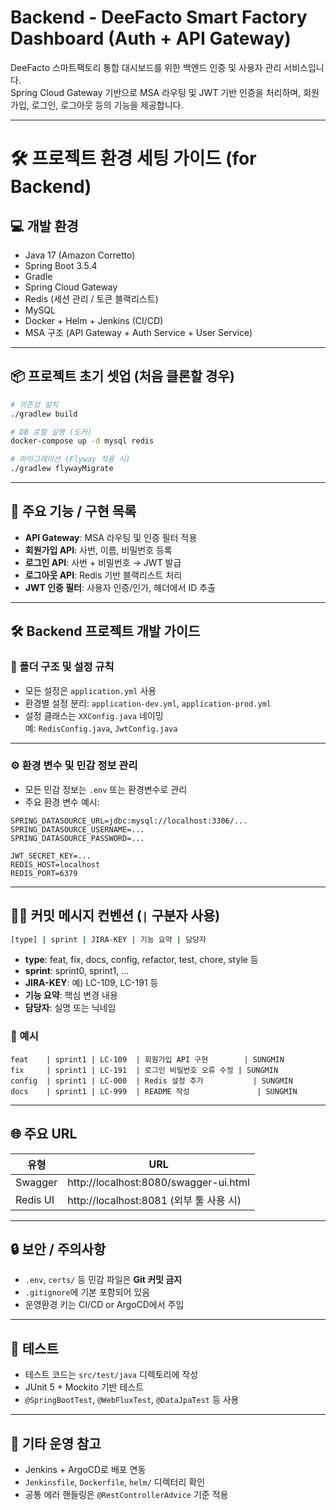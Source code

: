 # Backend - DeeFacto Smart Factory Dashboard (Auth + API Gateway)

DeeFacto 스마트팩토리 통합 대시보드를 위한 백엔드 인증 및 사용자 관리 서비스입니다.  
Spring Cloud Gateway 기반으로 MSA 라우팅 및 JWT 기반 인증을 처리하며, 회원가입, 로그인, 로그아웃 등의 기능을 제공합니다.

---

# 🛠️ 프로젝트 환경 세팅 가이드 (for Backend)

## 💻 개발 환경

- Java 17 (Amazon Corretto)
- Spring Boot 3.5.4
- Gradle
- Spring Cloud Gateway
- Redis (세션 관리 / 토큰 블랙리스트)
- MySQL
- Docker + Helm + Jenkins (CI/CD)
- MSA 구조 (API Gateway + Auth Service + User Service)

---

## 📦 프로젝트 초기 셋업 (처음 클론할 경우)

```bash
# 의존성 설치
./gradlew build

# DB 로컬 실행 (도커)
docker-compose up -d mysql redis

# 마이그레이션 (Flyway 적용 시)
./gradlew flywayMigrate
```

---

## 🧩 주요 기능 / 구현 목록

- **API Gateway**: MSA 라우팅 및 인증 필터 적용
- **회원가입 API**: 사번, 이름, 비밀번호 등록
- **로그인 API**: 사번 + 비밀번호 → JWT 발급
- **로그아웃 API**: Redis 기반 블랙리스트 처리
- **JWT 인증 필터**: 사용자 인증/인가, 헤더에서 ID 추출

---

## 🛠️ Backend 프로젝트 개발 가이드

### 📁 폴더 구조 및 설정 규칙

- 모든 설정은 `application.yml` 사용
- 환경별 설정 분리: `application-dev.yml`, `application-prod.yml`
- 설정 클래스는 `XXConfig.java` 네이밍  
  예: `RedisConfig.java`, `JwtConfig.java`

---

### ⚙️ 환경 변수 및 민감 정보 관리

- 모든 민감 정보는 `.env` 또는 환경변수로 관리
- 주요 환경 변수 예시:

```env
SPRING_DATASOURCE_URL=jdbc:mysql://localhost:3306/...
SPRING_DATASOURCE_USERNAME=...
SPRING_DATASOURCE_PASSWORD=...

JWT_SECRET_KEY=...
REDIS_HOST=localhost
REDIS_PORT=6379
```

---

## 🧑‍💻 커밋 메시지 컨벤션 (`|` 구분자 사용)

```bash
[type] | sprint | JIRA-KEY | 기능 요약 | 담당자
```

- **type**: feat, fix, docs, config, refactor, test, chore, style 등
- **sprint**: sprint0, sprint1, ...
- **JIRA-KEY**: 예) LC-109, LC-191 등
- **기능 요약**: 핵심 변경 내용
- **담당자**: 실명 또는 닉네임

### 📌 예시

```
feat    | sprint1 | LC-109  | 회원가입 API 구현        | SUNGMIN
fix     | sprint1 | LC-191  | 로그인 비밀번호 오류 수정 | SUNGMIN
config  | sprint1 | LC-000  | Redis 설정 추가           | SUNGMIN
docs    | sprint1 | LC-999  | README 작성               | SUNGMIN
```

---

## 🌐 주요 URL

| 유형     | URL                              |
|----------|-----------------------------------|
| Swagger  | http://localhost:8080/swagger-ui.html |
| Redis UI | http://localhost:8081 (외부 툴 사용 시) |

---

## 🔒 보안 / 주의사항

- `.env`, `certs/` 등 민감 파일은 **Git 커밋 금지**
- `.gitignore`에 기본 포함되어 있음
- 운영환경 키는 CI/CD or ArgoCD에서 주입

---

## 🧪 테스트

- 테스트 코드는 `src/test/java` 디렉토리에 작성
- JUnit 5 + Mockito 기반 테스트
- `@SpringBootTest`, `@WebFluxTest`, `@DataJpaTest` 등 사용

---

## 🚧 기타 운영 참고

- Jenkins + ArgoCD로 배포 연동
- `Jenkinsfile`, `Dockerfile`, `helm/` 디렉터리 확인
- 공통 에러 핸들링은 `@RestControllerAdvice` 기준 적용
